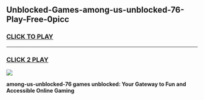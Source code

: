 
## Unblocked-Games-among-us-unblocked-76-Play-Free-0picc
<h3>
<a href="https://premium76.site?title=among-us-unblocked-76&ref=10A">CLICK TO PLAY</a></h3>
<hr>

<h3>
<a href="https://premium76.site?title=among-us-unblocked-76&ref=10A">CLICK 2 PLAY</a>
  
</h3>

<a href="https://premium76.site?title=among-us-unblocked-76&ref=10A"><img src="https://clearcache.store/games.png"></a>


**among-us-unblocked-76 games unblocked: Your Gateway to Fun and Accessible Online Gaming**
